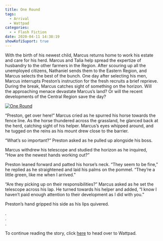 ```yaml
---
title: One Round
tags:
  - Arrival
  - Wattpad
categories:
  - - Flash Fiction
date: 2020-04-11 14:38:19
showKofiSuport: true
---
```


With the birth of his newest child, Marcus returns home to work his estate and care for his herd. Marcus and Talia help spread the expertize of husbandry to the other farmers in the Region. After scouring up all the unemployed citizens, Nathaniel sends them to the Eastern Region, and Marcus selects the best of the bunch. One day after selecting his men, Marcus interrupts Preston’s instruction for the fresh recruits a brief reprieve. During the break, Marcus catches sight of something on the horizon.<!-- more --> Will the approaching menace devastate Marcus’s land? Or will the recent developments of the Central Region save the day?

<div class="center">

[![One Round](/images/covers/arrival.png "One Round")](https://www.wattpad.com/861746315-arrival-one-round)

</div>

“Preston, get over here!” Marcus cried as he spurred his horse towards the fence line. As the horse thundered across the grassland, he glanced back at the herd, catching sight of his helper. Marcus’s eyes whipped around, and he tugged on the reins as his mount drew close to the barrier.

“What’s so important?” Preston asked as he pulled up alongside his boss.

Marcus withdrew his telescope and studied the horizon as he inquired, “How are the newest hands working out?”

Preston leaned forward and patted his horse’s neck. “They seem to be fine,” he replied as he straightened and laid his palms on the pommel. “They’re a little green, like me when I arrived.”

“Are they picking up on their responsibilities?” Marcus asked as he set the telescope across his lap. He turned towards his helper and added, “I know I haven’t paid enough attention to their development as I did with you.”

Preston’s hand gripped his side as his lips quivered.

<div class="center story-ellipses">

.</br>
.</br>
.</br>

</div>

<div class="center">

To continue reading the story, click [here](https://www.wattpad.com/861746315-arrival-one-round) to head over to Wattpad.

</div>